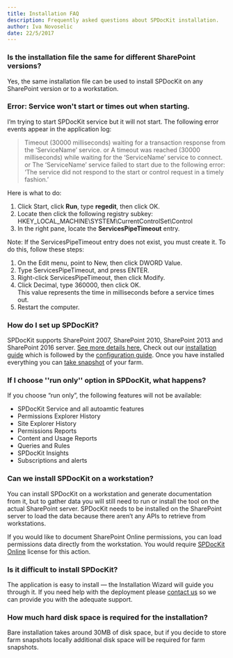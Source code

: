 ```yaml
---
title: Installation FAQ
description: Frequently asked questions about SPDocKit installation.
author: Iva Novoselic
date: 22/5/2017
---
```


### Is the installation file the same for different SharePoint versions?
Yes, the same installation file can be used to install SPDocKit on any SharePoint version or to a workstation.

### Error: Service won't start or times out when starting. 
I’m trying to start SPDocKit service but it will not start. The following error events appear in the application log:
> Timeout (30000 milliseconds) waiting for a transaction response from the ‘ServiceName’ service.
or
>A timeout was reached (30000 milliseconds) while waiting for the ‘ServiceName’ service to connect.
or
>The ‘ServiceName’ service failed to start due to the following error:
‘The service did not respond to the start or control request in a timely fashion.’

Here is what to do:

1. Click Start, click __Run__, type __regedit__, then click OK.
1. Locate then click the following registry subkey: HKEY_LOCAL_MACHINE\SYSTEM\CurrentControlSet\Control
1. In the right pane, locate the __ServicesPipeTimeout__ entry.

Note: If the ServicesPipeTimeout entry does not exist, you must create it. To do this, follow these steps:

1. On the Edit menu, point to New, then click DWORD Value.
1. Type ServicesPipeTimeout, and press ENTER.
1. Right-click ServicesPipeTimeout, then click Modify.
1. Click Decimal, type 360000, then click OK.  
This value represents the time in milliseconds before a service times out.
1. Restart the computer.

### How do I set up SPDocKit?

SPDocKit supports SharePoint 2007, SharePoint 2010, SharePoint 2013 and SharePoint 2016 server. [See more details here.](#internal/requirements/system-requirements)
Check out our [installation guide](#internal/installation/instalaltion-guide) which is followed by the [configuration guide](#internal/configuration/configure-spdockit).
Once you have installed everything you can [take snapshot](#internal/how-to/sharepoint-farm-snapshots/maunal-snapshots) of your farm.

### If I choose ''run only'' option in SPDocKit, what happens?
If you choose “run only”, the following features will not be available:

* SPDocKit Service and all autoamtic features
* Permissions Explorer History
* Site Explorer History
* Permissions Reports
* Content and Usage Reports
* Queries and Rules
* SPDocKit Insights
* Subscriptions and alerts

### Can we install SPDocKit on a workstation?

You can install SPDocKit on a workstation and generate documentation from it, but to gather data you will still need to run or install the tool on the actual SharePoint server. SPDocKit needs to be installed on the SharePoint server to load the data because there aren’t any APIs to retrieve from workstations.  

If you would like to document SharePoint Online permissions, you can load permissions data directly from the workstation. You would require [SPDocKit Online](https://www.spdockit.com/orders/) license for this action.

### Is it difficult to install SPDocKit?

The application is easy to install — the Installation Wizard will guide you through it. If you need help with the deployment please [contact us](https://www.spdockit.com/support/contact-us/) so we can provide you with the adequate support.

### How much hard disk space is required for the installation?

Bare installation takes around 30MB of disk space, but if you decide to store farm snapshots locally additional disk space will be required for farm snapshots. 
